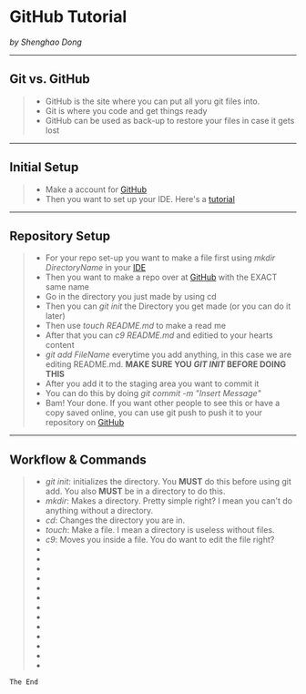 # GitHub Tutorial

_by Shenghao Dong_

---
## Git vs. GitHub
> - GitHub is the site where you can put all yoru git files into.  
> - Git is where you code and get things ready   
> - GitHub can be used as back-up to restore your files in case it gets lost  

---
## Initial Setup
> - Make a account for [GitHub](github.com)  
> - Then you want to set up your IDE. Here's a [tutorial](https://docs.google.com/presentation/d/1t3isDyU7pL84iU5s0UehTuGxhPMFC3Obs38xudrd49o/edit)


---
## Repository Setup
> - For your repo set-up you want to make a file first using _mkdir DirectoryName_ in your [IDE](ide.cs50.io)  
> - Then you want to make a repo over at [GitHub](github.com) with the EXACT same name   
> - Go in the directory you just made by using cd   
> - Then you can _git init_ the Directory you get made (or you can do it later)   
> - Then use _touch README.md_ to make a read me   
> - After that you can _c9 README.md_ and editied to your hearts content   
> - _git add FileName_ everytime you add anything, in this case we are editing README.md. **MAKE SURE YOU _GIT INIT_ BEFORE DOING THIS**   
> - After you add it to the staging area you want to commit it   
> - You can do this by doing _git commit -m "Insert Message"_   
> - Bam! Your done. If you want other people to see this or have a copy saved online, you can use git push to push it to your repository on [GitHub](Github.com)   


---
## Workflow & Commands
> - _git init_: initializes the directory. You **MUST** do this before using git add. You also **MUST** be in a directory to do this.
> - _mkdir_: Makes a directory. Pretty simple right? I mean you can't do anything without a directory.
> - _cd_: Changes the directory you are in.
> - _touch_: Make a file. I mean a directory is useless without files.
> - _c9_: Moves you inside a file. You do want to edit the file right?
> - 
> - 
> - 
> - 
> - 
> - 
> - 
> - 
> - 
> - 
> - 
> - 
> - 

```css
The End
```
